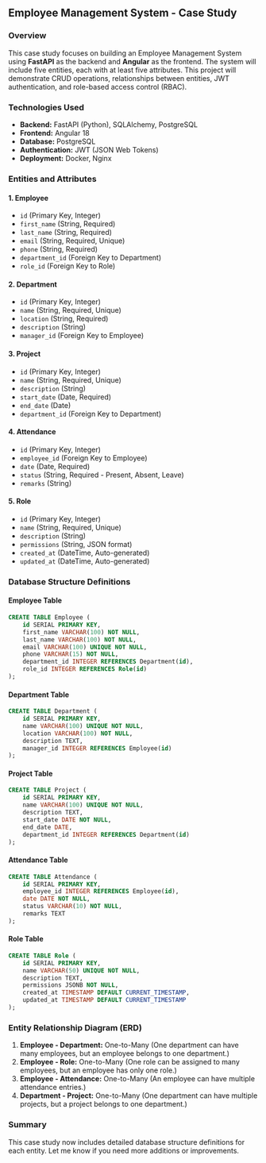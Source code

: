 ## Employee Management System - Case Study

### Overview
This case study focuses on building an Employee Management System using **FastAPI** as the backend and **Angular** as the frontend. The system will include five entities, each with at least five attributes. This project will demonstrate CRUD operations, relationships between entities, JWT authentication, and role-based access control (RBAC).

### Technologies Used
- **Backend:** FastAPI (Python), SQLAlchemy, PostgreSQL
- **Frontend:** Angular 18
- **Database:** PostgreSQL
- **Authentication:** JWT (JSON Web Tokens)
- **Deployment:** Docker, Nginx

### Entities and Attributes

#### 1. Employee
- `id` (Primary Key, Integer)
- `first_name` (String, Required)
- `last_name` (String, Required)
- `email` (String, Required, Unique)
- `phone` (String, Required)
- `department_id` (Foreign Key to Department)
- `role_id` (Foreign Key to Role)

#### 2. Department
- `id` (Primary Key, Integer)
- `name` (String, Required, Unique)
- `location` (String, Required)
- `description` (String)
- `manager_id` (Foreign Key to Employee)

#### 3. Project
- `id` (Primary Key, Integer)
- `name` (String, Required, Unique)
- `description` (String)
- `start_date` (Date, Required)
- `end_date` (Date)
- `department_id` (Foreign Key to Department)

#### 4. Attendance
- `id` (Primary Key, Integer)
- `employee_id` (Foreign Key to Employee)
- `date` (Date, Required)
- `status` (String, Required - Present, Absent, Leave)
- `remarks` (String)

#### 5. Role
- `id` (Primary Key, Integer)
- `name` (String, Required, Unique)
- `description` (String)
- `permissions` (String, JSON format)
- `created_at` (DateTime, Auto-generated)
- `updated_at` (DateTime, Auto-generated)

### Database Structure Definitions

#### Employee Table
```sql
CREATE TABLE Employee (
    id SERIAL PRIMARY KEY,
    first_name VARCHAR(100) NOT NULL,
    last_name VARCHAR(100) NOT NULL,
    email VARCHAR(100) UNIQUE NOT NULL,
    phone VARCHAR(15) NOT NULL,
    department_id INTEGER REFERENCES Department(id),
    role_id INTEGER REFERENCES Role(id)
);
```

#### Department Table
```sql
CREATE TABLE Department (
    id SERIAL PRIMARY KEY,
    name VARCHAR(100) UNIQUE NOT NULL,
    location VARCHAR(100) NOT NULL,
    description TEXT,
    manager_id INTEGER REFERENCES Employee(id)
);
```

#### Project Table
```sql
CREATE TABLE Project (
    id SERIAL PRIMARY KEY,
    name VARCHAR(100) UNIQUE NOT NULL,
    description TEXT,
    start_date DATE NOT NULL,
    end_date DATE,
    department_id INTEGER REFERENCES Department(id)
);
```

#### Attendance Table
```sql
CREATE TABLE Attendance (
    id SERIAL PRIMARY KEY,
    employee_id INTEGER REFERENCES Employee(id),
    date DATE NOT NULL,
    status VARCHAR(10) NOT NULL,
    remarks TEXT
);
```

#### Role Table
```sql
CREATE TABLE Role (
    id SERIAL PRIMARY KEY,
    name VARCHAR(50) UNIQUE NOT NULL,
    description TEXT,
    permissions JSONB NOT NULL,
    created_at TIMESTAMP DEFAULT CURRENT_TIMESTAMP,
    updated_at TIMESTAMP DEFAULT CURRENT_TIMESTAMP
);
```

### Entity Relationship Diagram (ERD)

1. **Employee - Department:** One-to-Many (One department can have many employees, but an employee belongs to one department.)
2. **Employee - Role:** One-to-Many (One role can be assigned to many employees, but an employee has only one role.)
3. **Employee - Attendance:** One-to-Many (An employee can have multiple attendance entries.)
4. **Department - Project:** One-to-Many (One department can have multiple projects, but a project belongs to one department.)

### Summary
This case study now includes detailed database structure definitions for each entity. Let me know if you need more additions or improvements.

